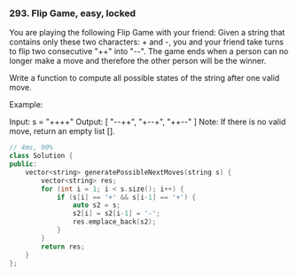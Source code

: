 ### 293. Flip Game, easy, locked
You are playing the following Flip Game with your friend: Given a string that contains only these two characters: + and -, you and your friend take turns to flip two consecutive "++" into "--". The game ends when a person can no longer make a move and therefore the other person will be the winner.

Write a function to compute all possible states of the string after one valid move.

Example:

Input: s = "++++"
Output: 
[
  "--++",
  "+--+",
  "++--"
]
Note: If there is no valid move, return an empty list [].
```c++
// 4ms, 90%
class Solution {
public:
    vector<string> generatePossibleNextMoves(string s) {
        vector<string> res;
        for (int i = 1; i < s.size(); i++) {
            if (s[i] == '+' && s[i-1] == '+') {
                auto s2 = s;
                s2[i] = s2[i-1] = '-';
                res.emplace_back(s2);
            }
        }
        return res;
    }
};
```
